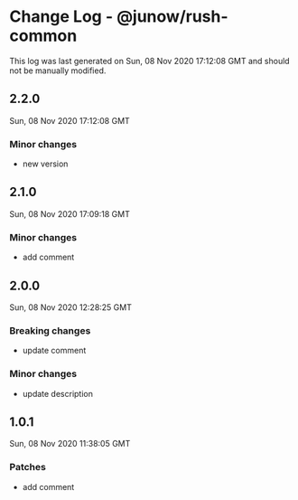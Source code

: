 # Change Log - @junow/rush-common

This log was last generated on Sun, 08 Nov 2020 17:12:08 GMT and should not be manually modified.

## 2.2.0
Sun, 08 Nov 2020 17:12:08 GMT

### Minor changes

- new version

## 2.1.0
Sun, 08 Nov 2020 17:09:18 GMT

### Minor changes

- add comment

## 2.0.0
Sun, 08 Nov 2020 12:28:25 GMT

### Breaking changes

- update comment

### Minor changes

- update description

## 1.0.1
Sun, 08 Nov 2020 11:38:05 GMT

### Patches

- add comment

